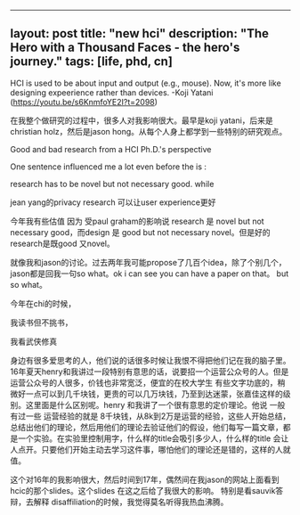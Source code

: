 
---
layout: post
title: "new hci"
description: "The Hero with a Thousand Faces - the hero's journey."
tags: [life, phd, cn]
---


HCI is used to be about input and output (e.g., mouse). Now, it's more like designing expeerience rather than devices.
-Koji Yatani (https://youtu.be/s6KnmfoYE2I?t=2098)

在我整个做研究的过程中，很多人对我影响很大。最早是koji yatani，后来是christian holz，然后是jason hong。从每个人身上都学到一些特别的研究观点。

Good and bad research from a HCI Ph.D.'s perspective

One sentence influenced me a lot even before the is : 

research has to be novel but not necessary good. while 

jean yang的privacy research 可以让user experience更好


今年我有些估值 因为 受paul graham的影响说 research 是 novel but not necessary good，而design 是 good but not necessary novel。但是好的research是既good 又novel。


就像我和jason的讨论。过去两年我可能propose了几百个idea，除了个别几个，jason都是回我一句so what。ok i can see you can have a paper on that。 but so what。

今年在chi的时候，



我读书但不挑书，

我看武侠修真

身边有很多爱思考的人，他们说的话很多时候让我恨不得把他们记在我的脑子里。16年夏天henry和我讲过一段特别有意思的话，说要招一个运营公众号的人。但是运营公众号的人很多，价钱也非常宽泛，便宜的在校大学生 有些文字功底的，稍微好一点可以到几千块钱，更贵的可以几万块钱，乃至到达迷蒙，张嘉佳这样的级别。这里面是什么区别呢。henry 和我讲了一个很有意思的定价理论。他说 一般有过一些 运营经验的就是 8千块钱，从8k到2万是运营的经验，这些人开始总结，总结出他们的理论，然后用他们的理论去验证他们的假设，他们每写一篇文章，都是一个实验。在实验里控制用字，什么样的title会吸引多少人，什么样的title 会让人点开。只要他们开始主动去学习这件事，哪怕他们的理论还是错的，这样的人就值。

这个对16年的我影响很大，然后时间到17年，偶然间在我jason的网站上面看到hcic的那个slides。这个slides 在这之后给了我很大的影响。
特别是看sauvik答辩，去解释 disaffiliation的时候，我觉得莫名听得我热血沸腾。